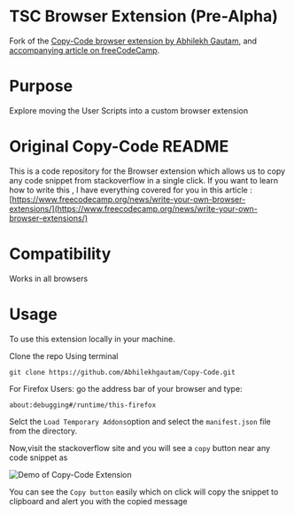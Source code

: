 # TSC Browser Extension (Pre-Alpha)
Fork of the [Copy-Code browser extension by Abhilekh Gautam](https://github.com/Abhilekhgautam/Copy-Code), and [accompanying article on freeCodeCamp](https://www.freecodecamp.org/news/write-your-own-browser-extensions/).

# Purpose
Explore moving the User Scripts into a custom browser extension

# Original Copy-Code README

This is a code repository for the Browser extension which allows us to copy any code snippet from stackoverflow in a single click. If you want to learn how to write this , I have everything covered for you in this article : [https://www.freecodecamp.org/news/write-your-own-browser-extensions/](https://www.freecodecamp.org/news/write-your-own-browser-extensions/)

# Compatibility

Works in all browsers

# Usage

To use this extension locally in your machine.

Clone the repo Using terminal
```
git clone https://github.com/Abhilekhgautam/Copy-Code.git

```
For Firefox Users:
 go the address bar of your browser and type:
 
 ```
 about:debugging#/runtime/this-firefox
 
 ```
 Selct the `Load Temporary Addons`option and select the `manifest.json` file from the directory.
 
 Now,visit the stackoverflow site and you will see a `copy` button near any code snippet as
 
 ![Demo of Copy-Code Extension](images/demo.png)
 
 You can see the `Copy button` easily which on click will copy the snippet to clipboard and alert you with the copied message

